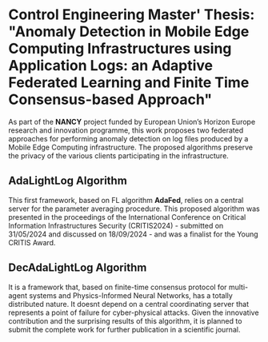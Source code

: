 # Control Engineering Master' Thesis: "Anomaly Detection in Mobile Edge Computing Infrastructures using Application Logs: an Adaptive Federated Learning and Finite Time Consensus-based Approach"

As part of the __NANCY__ project funded by European Union’s Horizon Europe research and innovation programme, this work proposes two federated approaches for performing anomaly detection on log files produced by a Mobile Edge Computing infrastructure. The proposed algorithms preserve the privacy of the various clients participating in the infrastructure. 

## AdaLightLog Algorithm
This first framework, based on FL algorithm __AdaFed__, relies on a central server for the parameter averaging procedure. This proposed algorithm was presented in the proceedings of the International Conference on Critical Information Infrastructures Security (CRITIS2024) - submitted on 31/05/2024 and discussed on 18/09/2024 - and was a finalist for the Young CRITIS Award. 

## DecAdaLightLog Algorithm
It is a framework that, based on finite-time consensus protocol for multi-agent systems and Physics-Informed Neural Networks, has a totally distributed nature. It doesnt depend on a central coordinating server that represents a point of failure for cyber-physical attacks. Given the innovative contribution and the surprising results of this algorithm, it is planned to submit the complete work for further publication in a scientific journal.



